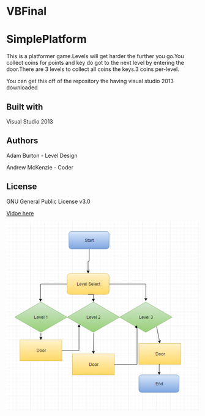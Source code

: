 # VBFinal

# SimplePlatform

This is a platformer game.Levels will get harder the further you go.You collect coins for points and key do got to the next level by entering the door.There are 3 levels to collect all coins the keys.3 coins per-level.

You can get this off of the repository the having visual studio 2013 downloaded

## Built with

Visual Studio 2013

## Authors

Adam Burton - Level Design

Andrew McKenzie - Coder

## License

GNU General Public License v3.0

<a href ="https://www.youtube.com/watch?v=WsH0Wqk1mBo">Vidoe here</a>

<img src="Flowchart.PNG" alt="Flowchart">
